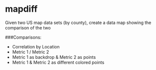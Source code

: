 # mapdiff
Given two US map data sets (by county), create a data map showing the comparison of the two

###Comparisons:
* Correlation by Location
* Metric 1 / Metric 2
* Metric 1 as backdrop & Metric 2 as points
* Metric 1 & Metric 2 as different colored points
